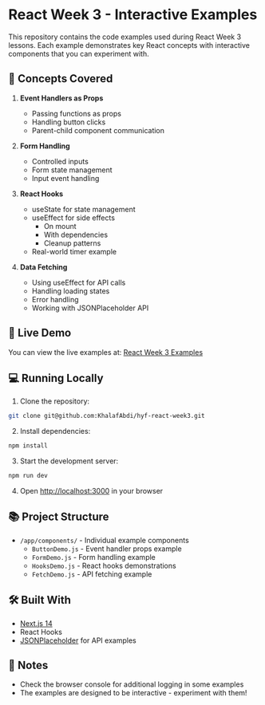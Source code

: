 # React Week 3 - Interactive Examples

This repository contains the code examples used during React Week 3 lessons. Each example demonstrates key React concepts with interactive components that you can experiment with.

## 🎯 Concepts Covered

1. **Event Handlers as Props**

    - Passing functions as props
    - Handling button clicks
    - Parent-child component communication

2. **Form Handling**

    - Controlled inputs
    - Form state management
    - Input event handling

3. **React Hooks**

    - useState for state management
    - useEffect for side effects
        - On mount
        - With dependencies
        - Cleanup patterns
    - Real-world timer example

4. **Data Fetching**
    - Using useEffect for API calls
    - Handling loading states
    - Error handling
    - Working with JSONPlaceholder API

## 🚀 Live Demo

You can view the live examples at: [React Week 3 Examples](https://hyf-react-week3.vercel.app/)

## 💻 Running Locally

1. Clone the repository:

```bash
git clone git@github.com:KhalafAbdi/hyf-react-week3.git
```

2. Install dependencies:

```bash
npm install
```

3. Start the development server:

```bash
npm run dev
```

4. Open [http://localhost:3000](http://localhost:3000) in your browser

## 📚 Project Structure

-   `/app/components/` - Individual example components
    -   `ButtonDemo.js` - Event handler props example
    -   `FormDemo.js` - Form handling example
    -   `HooksDemo.js` - React hooks demonstrations
    -   `FetchDemo.js` - API fetching example

## 🛠 Built With

-   [Next.js 14](https://nextjs.org/)
-   React Hooks
-   [JSONPlaceholder](https://jsonplaceholder.typicode.com/) for API examples

## 📝 Notes

-   Check the browser console for additional logging in some examples
-   The examples are designed to be interactive - experiment with them!
